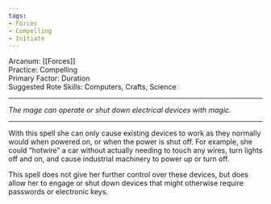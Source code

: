 ```yaml
---
tags:
- Forces
- Compelling
- Initiate
---
```


Arcanum: [[Forces]]\
Practice: Compelling\
Primary Factor: Duration\
Suggested Rote Skills: Computers, Crafts, Science

---

_The mage can operate or shut down electrical devices with magic._

---

With this spell she can only cause existing devices to work as they normally would when powered on, or when the power is shut off. For example, she could “hotwire” a car without actually needing to touch any wires, turn lights off and on, and cause industrial machinery to power up or turn off. 

This spell does not give her further control over these devices, but does allow her to engage or shut down devices that might otherwise require passwords or electronic keys.
